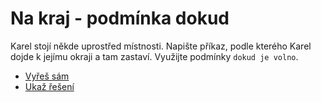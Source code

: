 # Na kraj - podmínka dokud

Karel stojí někde uprostřed místnosti. 
Napište příkaz, podle kterého Karel dojde k jejímu okraji a tam zastaví.
Využijte podmínky `dokud je volno`.

- [Vyřeš sám](karel.html?Na_kraj_zkus)
- [Ukaž řešení](karel.html?Na_kraj)

